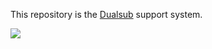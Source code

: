 This repository is the [Dualsub](https://www.dualsub.xyz/) support system.

![](https://github.com/muzuiget/dualsub-support/assets/330812/4514aa33-2240-4f5e-8d31-e5749f270034)
